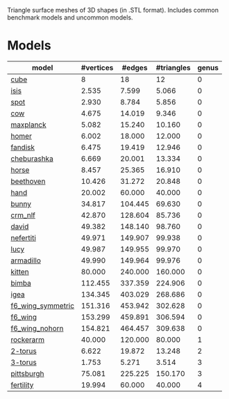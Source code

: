 Triangle surface meshes of 3D shapes (in .STL format). Includes common benchmark models and uncommon models.

# Models

| model                                                 | #vertices | #edges  | #triangles | genus |
|-------------------------------------------------------|-----------|---------|------------|-------|
| [cube](models/cube.stl)                               | 8         | 18      | 12         | 0     |
| [isis](models/isis.stl)                               | 2.535     | 7.599   | 5.066      | 0     |
| [spot](models/spot.stl)                               | 2.930     | 8.784   | 5.856      | 0     |
| [cow](models/cow.stl)                                 | 4.675     | 14.019  | 9.346      | 0     |
| [maxplanck](models/maxplanck.stl)                     | 5.082     | 15.240  | 10.160     | 0     |
| [homer](models/homer.stl)                             | 6.002     | 18.000  | 12.000     | 0     |
| [fandisk](models/fandisk.stl)                         | 6.475     | 19.419  | 12.946     | 0     |
| [cheburashka](models/cheburashka.stl)                 | 6.669     | 20.001  | 13.334     | 0     |
| [horse](models/horse.stl)                             | 8.457     | 25.365  | 16.910     | 0     |
| [beethoven](models/beethoven.stl)                     | 10.426    | 31.272  | 20.848     | 0     |
| [hand](models/hand.stl)                               | 20.002    | 60.000  | 40.000     | 0     |
| [bunny](models/bunny.stl)                             | 34.817    | 104.445 | 69.630     | 0     |
| [crm_nlf](models/crm_nlf.stl)                         | 42.870    | 128.604 | 85.736     | 0     |
| [david](models/david.stl)                             | 49.382    | 148.140 | 98.760     | 0     |
| [nefertiti](models/nefertiti.stl)                     | 49.971    | 149.907 | 99.938     | 0     |
| [lucy](models/lucy.stl)                               | 49.987    | 149.955 | 99.970     | 0     |
| [armadillo](models/armadillo.stl)                     | 49.990    | 149.964 | 99.976     | 0     |
| [kitten](models/kitten.stl)                           | 80.000    | 240.000 | 160.000    | 0     |
| [bimba](models/bimba.stl)                             | 112.455   | 337.359 | 224.906    | 0     |
| [igea](models/igea.stl)                               | 134.345   | 403.029 | 268.686    | 0     |
| [f6_wing_symmetric](models/f6_wing_symmetryc.stl)     | 151.316   | 453.942 | 302.628    | 0     |
| [f6_wing](models/f6_wing.stl)                         | 153.299   | 459.891 | 306.594    | 0     |
| [f6_wing_nohorn](models/f6_wing_nohorn.stl)           | 154.821   | 464.457 | 309.638    | 0     |
| [rockerarm](models/rockerarm.stl)                     | 40.000    | 120.000 | 80.000     | 1     |
| [2-torus](models/2-torus.stl)                         | 6.622     | 19.872  | 13.248     | 2     |
| [3-torus](models/3-torus.stl)                         | 1.753     | 5.271   | 3.514      | 3     |
| [pittsburgh](models/pittsburgh.stl)                   | 75.081    | 225.225 | 150.170    | 3     |
| [fertility](models/fertility.stl)                     | 19.994    | 60.000  | 40.000     | 4     |


